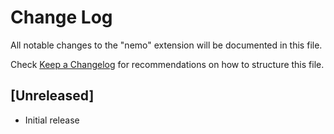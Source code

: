 # Change Log

All notable changes to the "nemo" extension will be documented in this file.

Check [Keep a Changelog](http://keepachangelog.com/) for recommendations on how to structure this file.

## [Unreleased]

- Initial release